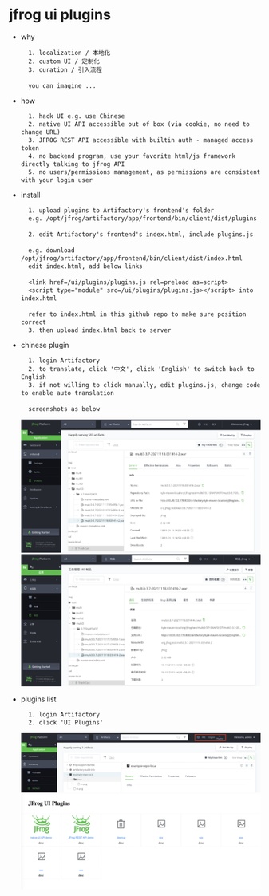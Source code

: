 
# jfrog ui plugins

- why

        1. localization / 本地化
        2. custom UI / 定制化
        3. curation / 引入流程
        
        you can imagine ...

- how

        1. hack UI e.g. use Chinese
        2. native UI API accessible out of box (via cookie, no need to change URL)
        3. JFROG REST API accessible with builtin auth - managed access token
        4. no backend program, use your favorite html/js framework directly talking to jfrog API
        5. no users/permissions management, as permissions are consistent with your login user

- install

        1. upload plugins to Artifactory's frontend's folder
        e.g. /opt/jfrog/artifactory/app/frontend/bin/client/dist/plugins

        2. edit Artifactory's frontend's index.html, include plugins.js
        
        e.g. download /opt/jfrog/artifactory/app/frontend/bin/client/dist/index.html
        edit index.html, add below links
        
        <link href=/ui/plugins/plugins.js rel=preload as=script>
        <script type="module" src=/ui/plugins/plugins.js></script> into index.html
        
        refer to index.html in this github repo to make sure position correct
        3. then upload index.html back to server

- chinese plugin

        1. login Artifactory
        2. to translate, click '中文', click 'English' to switch back to English
        3. if not willing to click manually, edit plugins.js, change code to enable auto translation

        screenshots as below

    ![image info](./images/01.png)
    ![image info](./images/02.png)
        
- plugins list

        1. login Artifactory
        2. click 'UI Plugins'

    ![image info](./images/03.png)
    ![image info](./images/04.png)


        



